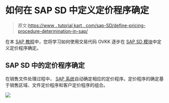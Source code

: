 # 如何在 SAP SD 中定义定价程序确定

> 原文:[https://www . tutorial kart . com/sap-SD/define-pricing-procedure-determination-in-sap/](https://www.tutorialkart.com/sap-sd/define-pricing-procedure-determination-in-sap/)

在本 [SAP 教程](https://www.tutorialkart.com/sap-tutorials/)中，您将学习如何使用交易代码 OVKK 逐步在 [SAP SD 模块](https://www.tutorialkart.com/sap-sd/sap-sd-training-tutorial/)中定义定价程序确定。

## SAP SD 中的定价程序确定

在销售文件处理过程中， [SAP 系统](https://www.tutorialkart.com/sap/what-is-sap-definition-of-erp-sap-systems/)自动确定相应的定价程序。定价程序的确定基于销售区域、文件定价程序和客户定价程序的组合。

[![](../Images/925da31b32d6bc3827932f6c8afb11bb.png)](https://www.tutorialkart.com/)